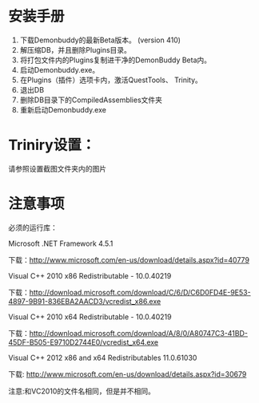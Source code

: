 安装手册 
=====================

1. 下载Demonbuddy的最新Beta版本。 (version 410)
2. 解压缩DB，并且删除Plugins目录。
3. 将打包文件内的Plugins复制进干净的DemonBuddy Beta内。
4. 启动Demonbuddy.exe。
5. 在Plugins（插件）选项卡内，激活QuestTools、 Trinity。
6. 退出DB
7. 删除DB目录下的CompiledAssemblies文件夹
8. 重新启动Demonbuddy.exe


Triniry设置：
=====================
请参照设置截图文件夹内的图片



注意事项
=====================
必须的运行库：

Microsoft .NET Framework 4.5.1 

下载：http://www.microsoft.com/en-us/download/details.aspx?id=40779

Visual C++ 2010 x86 Redistributable - 10.0.40219

下载：http://download.microsoft.com/download/C/6/D/C6D0FD4E-9E53-4897-9B91-836EBA2AACD3/vcredist_x86.exe

Visual C++ 2010 x64 Redistributable - 10.0.40219

下载：http://download.microsoft.com/download/A/8/0/A80747C3-41BD-45DF-B505-E9710D2744E0/vcredist_x64.exe

Visual C++ 2012 x86 and x64 Redistributables 11.0.61030

下载: http://www.microsoft.com/en-us/download/details.aspx?id=30679

注意:和VC2010的文件名相同，但是并不相同。
